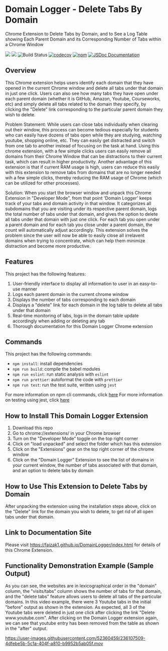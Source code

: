# Domain Logger - Delete Tabs By Domain

Chrome Extension to Delete Tabs by Domain, and to See a Log Table showing Each Parent Domain and its Corresponding Number of Tabs within a Chrome Window

<img src = "https://img.shields.io/github/license/faizak1/DomainLogger"> <img src = "https://img.shields.io/github/issues/faizak1/DomainLogger">
![Build Status](https://github.com/faizak1/DomainLogger/actions/workflows/build.yml/badge.svg)
[![codecov](https://codecov.io/github/faizak1/DomainLogger/branch/main/graph/badge.svg?token=RUW388KYJF)](https://codecov.io/github/faizak1/DomainLogger)
[![npm](https://img.shields.io/npm/v/domain-logger-delete-tabs-by-domain)](https://www.npmjs.com/package/domain-logger-delete-tabs-by-domain)
[![JSDoc Documentation](https://img.shields.io/badge/docs-jsdoc-blue.svg)](https://faizak1.github.io/DomainLogger/index.html)

## Overview

This Chrome extension helps users identify each domain that they have opened in the current Chrome window and delete all tabs under that domain in just one click. Users can also see how many tabs they have open under each parent domain (whether it is GitHub, Amazon, Youtube, Courseworks, etc) and simply delete all tabs related to the domain they specify, by clicking the "Delete" link corresponding to the particular parent domain they wish to delete.

Problem Statement: While users can close tabs individually when clearing out their window, this process can become tedious especially for students who can easily have dozens of tabs open while they are studying, watching youtube, shopping online, etc. They can easily get distracted and switch from one tab to another instead of focusing on the task at hand.
Using this chrome extension, with a few simple clicks users can easily remove all domains from their Chrome Window that can be distractions to their current task, which can result in higher productivity. Another advantage of this extension is that if current RAM usage is high, users can reduce this easily with this extension to remove tabs from domains that are no longer needed wih a few simple clicks, thereby reducing the RAM usage of Chrome (which can be utilized for other processes).

Solution: When you start the browser window and unpack this Chrome Extension in "Developer Mode", from that point 'Domain Logger' keeps track of your tabs and domain activity in that window. It categorizes all subdomains that you are visiting under its respective parent domain, logs the total number of tabs under that domain, and gives the option to delete all tabs under that domain with just one click.
For each tab you open under a parent domain and for each tab you close under a parent domain, the count will automatically adjust accordingly. This extension solves the problem since the user will now be able to easily close all irrelavent domains when trying to concentrate, which can help them minimize distraction and become more productive.

## Features

This project has the following features:

1. User-friendly interface to display all information to user in an easy-to-use manner
2. Logs each parent domain in the current chrome window
3. Displays the number of tabs corresponding to each domain
4. Displays a "delete" link for each domain in the log table to delete all tabs under that domain
5. Real-time monitoring of labs, logs in the domain table update accordingly when adding or deleting any tab
6. Thorough documentation for this Domain Logger Chrome extension

## Commands

This project has the following commands:

- `npm install`: install dependencies
- `npm run build`: compile the babel modules
- `npm run eslint`: run static analysis with `eslint`
- `npm run prettier`: autoformat the code with `prettier`
- `npm run test`: run the test suite, written using `jest`

For more information on npm cli commands, click [here](https://docs.npmjs.com/cli/v9/)
For more information on testing using jest, click [here](https://jestjs.io/)

## How to Install This Domain Logger Extension

1. Download this repo
2. Go to chrome://extensions/ in your Chrome browser
3. Turn on the "Developer Mode" toggle on the top right corner
4. Click on "load unpacked" and select the folder which has this extension
5. Click on the "Extensions" gear on the top right corner of the chrome window
6. Click on the "Domain Logger" Extension to see the list of domains in your current window, the number of tabs associated with that domain, and an option to delete tabs by domain

## How to Use This Extension to Delete Tabs by Domain

After unpacking the extension using the installation steps above, click on the "Delete" link for the domain you wish to delete, to get rid of all open tabs under that domain.

## Link to Documentation Site

Please visit https://faizak1.github.io/DomainLogger/index.html for details of this Chrome Extension.

## Functionality Demonstration Example (Sample Output)

As you can see, the websites are in lexicographical order in the "domain" column, the "visits/tabs" column shows the number of tabs for that domain, and the "delete tabs" feature allows users to delete all tabs of the particular domains. In this video example, there were 3 Youtube tabs in the initial "before" output as shown in the extension. As expected, all 3 of the Youtube tabs were deleted in just one click after clicking the link "Delete w<span>ww.</span>youtube.com". After clicking on the Domain Logger extension again, we can see that youtube entry has been removed from the table as shown in the "after" output.

https://user-images.githubusercontent.com/52360459/236107509-4dfebe5b-5c1a-404f-a810-b9952b5ab05f.mov
